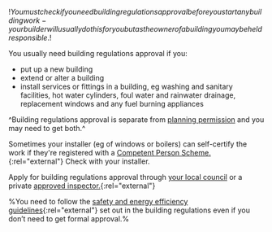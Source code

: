 $!You must check if you need building regulations approval before you start any building work - your builder will usually do this for you but as the owner of a building you may be held responsible.$!

You usually need building regulations approval if you: 

- put up a new building
- extend or alter a building
- install services or fittings in a building, eg washing and sanitary facilities, hot water cylinders, foul water and rainwater drainage, replacement windows and any fuel burning appliances 

^Building regulations approval is separate from [planning permission](/planning-permission "Planning permission") and you may need to get both.^ 

Sometimes your installer (eg of windows or boilers) can self-certify the work if they're registered with a [Competent Person Scheme.](http://www.communities.gov.uk/planningandbuilding/buildingregulations/competentpersonsschemes/ "Competent Person Schemes"){:rel="external"} Check with your installer. 

Apply for building regulations approval through [your local council](/apply-building-regulation-approval-from-council "Apply for building regulations approval") or a private [approved inspector.](http://approvedinspectors.org.uk/members-directory/ "Approved inspectors website"){:rel="external"}

%You need to follow the [safety and energy efficiency guidelines](http://www.legislation.gov.uk/uksi/2010/2214/introduction/made "Safety and energy efficiency guidelines in building regulations legislation"){:rel="external"} set out in the building regulations even if you don’t need to get formal approval.%
